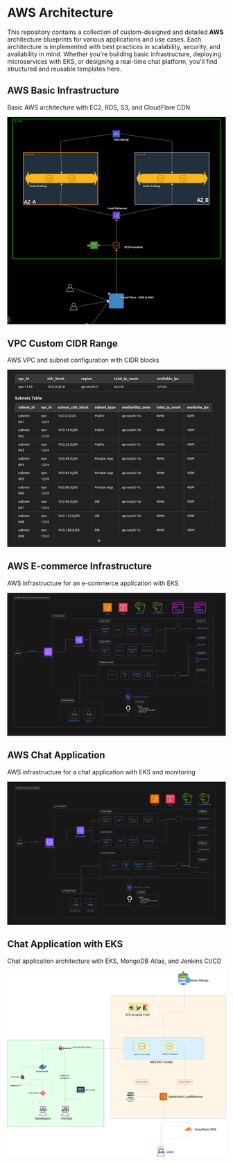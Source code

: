 # AWS Architecture

This repository contains a collection of custom-designed and detailed **AWS** architecture blueprints for various applications and use cases. Each architecture is implemented with best practices in scalability, security, and availability in mind. Whether you're building basic infrastructure, deploying microservices with EKS, or designing a real-time chat platform, you'll find structured and reusable templates here.

## AWS Basic Infrastructure
Basic AWS architecture with EC2, RDS, S3, and CloudFlare CDN

![aws-basic-infra](images/aws-basic-infra.png)

## VPC Custom CIDR Range
AWS VPC and subnet configuration with CIDR blocks

![VPC-Custom-CIDR-Range](images/VPC-Custom-CIDR-Range.png)

## AWS E-commerce Infrastructure
AWS infrastructure for an e-commerce application with EKS

![AWS-EcomApp-Infra](images/AWS-EcomAppInfra.png)

## AWS Chat Application
AWS infrastructure for a chat application with EKS and monitoring

![AWS-Infra-Chat-Application](images/AWS-Infra-Chat-Application.png)

## Chat Application with EKS
Chat application architecture with EKS, MongoDB Atlas, and Jenkins CI/CD

![ChatAPP-EKS](images/ChatAPP-EKS.png)





